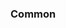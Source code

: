 <!-- Space: Projects -->
<!-- Parent: JetpackComposePokemon -->
<!-- Title: Examples JetpackComposePokemon -->
<!-- Label: Examples -->
<!-- Include: ./../disclaimer.md -->
<!-- Include: ac:toc -->

### Common
